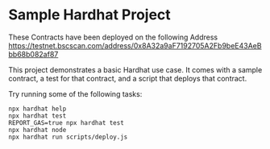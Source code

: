 # Sample Hardhat Project

These Contracts have been deployed on the following Address
https://testnet.bscscan.com/address/0x8A32a9aF7192705A2Fb9beE43AeBbb68b082af87



This project demonstrates a basic Hardhat use case. It comes with a sample contract, a test for that contract, and a script that deploys that contract.

Try running some of the following tasks:

```shell
npx hardhat help
npx hardhat test
REPORT_GAS=true npx hardhat test
npx hardhat node
npx hardhat run scripts/deploy.js
```
